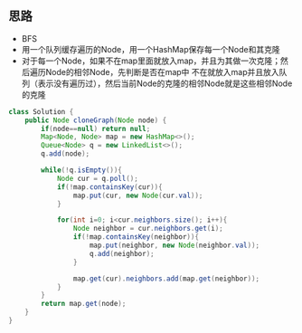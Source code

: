 ## 思路
- BFS
- 用一个队列缓存遍历的Node，用一个HashMap保存每一个Node和其克隆
- 对于每一个Node，如果不在map里面就放入map，并且为其做一次克隆；然后遍历Node的相邻Node，先判断是否在map中 不在就放入map并且放入队列（表示没有遍历过），然后当前Node的克隆的相邻Node就是这些相邻Node的克隆

```java
class Solution {
    public Node cloneGraph(Node node) {
        if(node==null) return null;
        Map<Node, Node> map = new HashMap<>();
        Queue<Node> q = new LinkedList<>();
        q.add(node);

        while(!q.isEmpty()){
            Node cur = q.poll();
            if(!map.containsKey(cur)){
                map.put(cur, new Node(cur.val));
            }

            for(int i=0; i<cur.neighbors.size(); i++){
                Node neighbor = cur.neighbors.get(i);
                if(!map.containsKey(neighbor)){
                    map.put(neighbor, new Node(neighbor.val));
                    q.add(neighbor);
                }

                map.get(cur).neighbors.add(map.get(neighbor));
            }
        }
        return map.get(node);
    }
}
```
